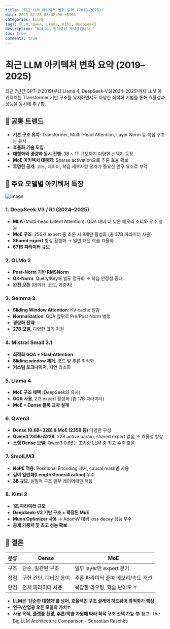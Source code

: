 ```yaml
---
title: "최근 LLM 아키텍처 변화 요약 (2019–2025)"
date: 2025-07-25 08:02:00 +0900
categories: [LLM]
tags: [LLM, Qwen, Llama, Kimi, Deepseek]
description: "Notion 동기화된 게시글입니다."
toc: true
comments: true
---
```


# 최근 LLM 아키텍처 변화 요약 (2019–2025)

최근 7년간 GPT-2(2019)부터 Llama 4, DeepSeek-V3(2024–2025)까지 LLM 아키텍처는 Transformer 기반 구조를 유지하면서도 다양한 최적화 기법을 통해 효율성과 성능을 동시에 추구함.

## 🔑 공통 트렌드

- **기본 구조 유지**: Transformer, Multi-Head Attention, Layer Norm 등 핵심 구조는 유사
- **효율화 기술 도입**:
- **대형화와 경량화 동시 진행**: 3B ~ 1T 규모까지 다양한 선택지 등장
- **MoE 아키텍처 대중화**: Sparse activation으로 추론 효율 확보
- **투명한 공개**: 코드, 데이터, 학습 세부사항 공개가 중요한 연구 요소로 부각
## 📌 주요 모델별 아키텍처 특징

![Image](https://prod-files-secure.s3.us-west-2.amazonaws.com/e6db513d-ec54-40ff-aa74-2487b0bcfe15/ac24fdd3-febf-45c7-8e99-afb6446591d8/image.png?X-Amz-Algorithm=AWS4-HMAC-SHA256&X-Amz-Content-Sha256=UNSIGNED-PAYLOAD&X-Amz-Credential=ASIAZI2LB4664M7JUCB6%2F20250726%2Fus-west-2%2Fs3%2Faws4_request&X-Amz-Date=20250726T153921Z&X-Amz-Expires=3600&X-Amz-Security-Token=IQoJb3JpZ2luX2VjEDYaCXVzLXdlc3QtMiJHMEUCICjemJuN%2F4rPSjgo8yKoe3KIFyJ%2Bcj9aonMzzNTJb7ELAiEApiDLN0YeclAQHSiXoraDLIXT%2FVs2UMf91ge5HcTaOB0q%2FwMIXxAAGgw2Mzc0MjMxODM4MDUiDD5TVCCBRN95WanZ4SrcA9r78h6udfku3zGfRQtsHi620BooMi0pyYnPWcXIFIgvTl49iUWylzUzeCdys5Zl6iY0WuFEe7Boged96hNQRvRSVprLBWDoCWh3cjMcA6O2m99T8POj2Do2HdAv7EMgJBI4L9693K0b%2B3E%2FjX065g%2BpuumpvSZQHLArdvAgmTpocYHWi4eHzSCoojgvHeutiKe778aCJOiypffqvn4WR7cq6GIiqoROSijYEBd%2F5CQDXT4H5ZpOBLqjUZVG8dQWJlgE3iSLzles0CNbWZWlhfP9MtTyRis756dF%2BXJ%2BPxKnjqDk00raACfuMbGsubvfFCEX3tkLsNOSdIBT4r2z14q%2Fys%2BnjCvCdKYbUmdscwM9zaTkNcTTQAXqVS9SeNELL1%2BXVnmDu%2BTbFn6opCacVPa%2BoBQIoWgnNa%2FvkzT5MgD9zdZzqTbT7PcMzeCIniv1knHoMdtG56Re7qpobHQ5BMPUTpL%2BlzT014epK4gAzv6a8M2X5s8EHoVGZCa0ft6BAp%2BeSxM16BuZe3na%2FSzEqQyFHJEmMp%2Fq2MT%2FWyAIJKRO9Sl86LLD%2B1pETO0jIpOaLHctsnijQmEuLKWvqDW5aD5%2F2PJSKBzqsg8uG2QAOrojhTKz%2F9b2O8GCcZR8ML%2FBk8QGOqUBiG%2B8paZE1LziT1zQ%2Fi%2FQfPIp7zRoRQEhvU9GRRHz%2FHOxIcZb5QfvlNE4iYUZrObYkUnsLbPP4wH6XfFvFsSDOFJz4Fb645oQFXQWp2V30P6MHro8djHn1bRKn1uGQeZyxhEOaEVNjtqTto%2Fx1I%2FH%2F56K3T6ejlSSmJwgUgARzQ2oRmt9gbjH6MXxxjvuPYVFQY36RUp64Ag6TJpLycLpDrWLhE2s&X-Amz-Signature=d3aacb211af12dba0bcb16b7cc03718aee36343b5f78df6c36e26786fdd74c00&X-Amz-SignedHeaders=host&x-amz-checksum-mode=ENABLED&x-id=GetObject)

### 1. DeepSeek V3 / R1 (2024–2025)

- **MLA** (Multi-head Latent Attention): GQA 대비 더 낮은 메모리 소비와 우수 성능
- **MoE 구조**: 256개 expert 중 추론 시 9개만 활성화 (총 37B 파라미터 사용)
- **Shared expert** 항상 활성화 → 일반 패턴 학습 효율화
- **671B 파라미터 규모**
### 2. OLMo 2

- **Post-Norm 기반 RMSNorm**
- **QK-Norm**: Query/Key에 별도 정규화 → 학습 안정성 증대
- **완전 오픈** (데이터, 코드, 가중치)
### 3. Gemma 3

- **Sliding Window Attention**: KV cache 절감
- **Normalization**: GQA 앞뒤로 Pre/Post Norm 병행
- **경량화 전략**:
- **27B 모델**, 다양한 크기 지원
### 4. Mistral Small 3.1

- **최적화 GQA + FlashAttention**
- **Sliding window 제거**, 코드 및 추론 최적화
- **커스텀 토크나이저**, 지연 최소화
### 5. Llama 4

- **MoE 구조 채택** (DeepSeek와 유사)
- **GQA 사용**, 2개 expert 활성화 (총 17B 파라미터)
- **MoE + Dense 블록 교차 설계**
### 6. Qwen3

- **Dense (0.6B~32B) & MoE (235B 등)** 다양한 구성
- **Qwen3 235B-A22B**: 22B active param, shared expert 없음 → 효율성 향상
- **소형 Dense 모델**: Qwen3 0.6B는 초경량 LLM 중 최고 수준 효율
### 7. SmolLM3

- **NoPE 적용**: Positional Encoding 제거, causal mask만 사용
- **길이 일반화(Length Generalization)** 우수
- **3B 규모**, 실험적 구조 일부 레이어에만 적용
### 8. Kimi 2

- **1조 파라미터 규모**
- **DeepSeek-V3 기반 구조 + 확장된 MoE**
- **Muon Optimizer 사용** → AdamW 대비 loss decay 성능 우수
- **공개 가중치 및 최고 성능 확보**
## 🧩 결론

| 분류 | Dense | MoE |
| --- | --- | --- |
| 구조 | 단순, 일관된 구조 | 일부 layer만 expert 분기 |
| 장점 | 구현 간단, 디버깅 용이 | 추론 파라미터 줄여 메모리/속도 개선 |
| 단점 | 전체 파라미터 사용 | 복잡한 라우팅, 학습 난이도 ↑ |

- **LLM은 ‘단순한 대형화’를 넘어, 효율적인 구조 설계와 하드웨어 최적화가 핵심**
- **연구/산업용 오픈 모델의 가치↑**
- **사용 목적, 플랫폼 환경, 추론/학습 자원에 따라 최적 구조 선택 가능**
📚 참고: The Big LLM Architecture Comparison - Sebastian Raschka


